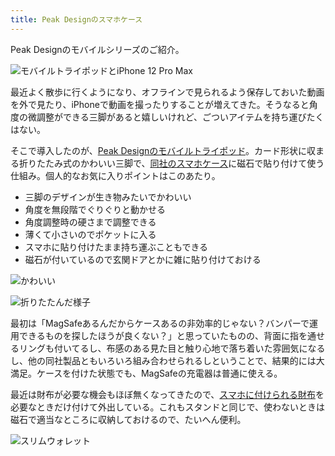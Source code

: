 ```yaml
---
title: Peak Designのスマホケース
---
```

Peak Designのモバイルシリーズのご紹介。

![](https://lh4.googleusercontent.com/vLlT-I1IHbp37-u1OarRDwrqQoeBmTG7TFXbmHCxM9DOSjzjFNqj9WES52ZsuXuijAo1wcBvC6KORYIVicJ9LOtiZdQ3stc6V488jL3-27UV4qhrn2WlB2b7Uq7jTOpp4ybM55uoXbE8r3H3X932Dg "モバイルトライポッドとiPhone 12 Pro Max")

最近よく散歩に行くようになり、オフラインで見られるよう保存しておいた動画を外で見たり、iPhoneで動画を撮ったりすることが増えてきた。そうなると角度の微調整ができる三脚があると嬉しいけれど、ごついアイテムを持ち運びたくはない。

そこで導入したのが、[Peak Designのモバイルトライポッド](https://www.amazon.co.jp/dp/B09FRZPLL3)。カード形状に収まる折りたたみ式のかわいい三脚で、[同社のスマホケース](https://www.amazon.co.jp/dp/B09FP3HP7Z?)に磁石で貼り付けて使う仕組み。個人的なお気に入りポイントはこのあたり。

*   三脚のデザインが生き物みたいでかわいい
*   角度を無段階でぐりぐりと動かせる
*   角度調整時の硬さまで調整できる
*   薄くて小さいのでポケットに入る
*   スマホに貼り付けたまま持ち運ぶこともできる
*   磁石が付いているので玄関ドアとかに雑に貼り付けておける

![](https://lh5.googleusercontent.com/uEjWEe1TNcvx25o7vkPIrid0ZadLGNEXfqjKZPTaA1FpmMIgdiaXJoVikgsSNgXRtJ2J4vRHgwxpFOxN-vbu-rokqhkyF1sZ-U_5ODF3z5LLnv9-0I_VeVh6QPjEOA-sMJr0SNlccKwYLaUiprxqYg "かわいい")

![](https://lh4.googleusercontent.com/waCFVexYmONmyZ5JdUoFkF_-rZiPB-jbYosIZSdrpGsjAPYv6_mYGaQgzXy_ZRwALC9fcBLpC7mdCDWuVqxtgBaGv1O7EWapdEEE-RW7RBlB2j5X4jM29HYBNqFwWlwTee5AZ6pEQDqjYGITH_rU9A "折りたたんだ様子")

最初は「MagSafeあるんだからケースあるの非効率的じゃない？バンパーで運用できるものを探したほうが良くない？」と思っていたものの、背面に指を通せるリングも付いてるし、布感のある見た目と触り心地で落ち着いた雰囲気になるし、他の同社製品ともいろいろ組み合わせられるしということで、結果的には大満足。ケースを付けた状態でも、MagSafeの充電器は普通に使える。

最近は財布が必要な機会もほぼ無くなってきたので、[スマホに付けられる財布](https://www.amazon.co.jp/dp/B09FSGW671)を必要なときだけ付けて外出している。これもスタンドと同じで、使わないときは磁石で適当なところに収納しておけるので、たいへん便利。

![](https://lh3.googleusercontent.com/zlIcfEfp8_hpwPnBhaxzXLO8epZWreQCMlUMFCbATki46XKcXskYCYva7mR7Hf-NmbMXvBR_jqqswagPjeawPmHTDg_o8Y2jlaZvb3A-BXfy7Wd_usj71fL_Jnu2X9yWamFBBR5LHRns77Gf-woc4g "スリムウォレット")
